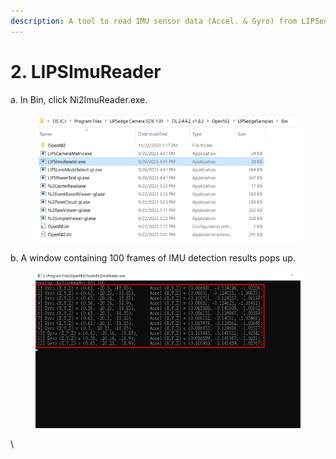 ```yaml
---
description: A tool to read IMU sensor data (Accel. & Gyro) from LIPSedge camera.
---
```


# 2. LIPSImuReader

a.     In Bin, click Ni2ImuReader.exe.

<figure><img src="../../.gitbook/assets/image (33).png" alt=""><figcaption></figcaption></figure>

&#x20;b.     A window containing 100 frames of IMU detection results pops up.

<figure><img src="../../.gitbook/assets/image (34).png" alt=""><figcaption></figcaption></figure>

\


&#x20;
